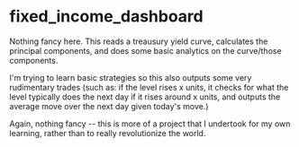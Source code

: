 # fixed_income_dashboard

Nothing fancy here. This reads a treausury yield curve, 
calculates the principal components, and does some
basic analytics on the curve/those components.

I'm trying to learn basic strategies so this also outputs
some very rudimentary trades (such as:
if the level rises x units, it checks for what the level
typically does the next day if it rises around x units, 
and outputs the average move over the next day given today's move.)

Again, nothing fancy -- this is more of a project
that I undertook for my own learning, rather than to
really revolutionize the world.
